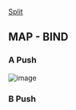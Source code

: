 [Split](https://github.com/MDidehvar/VALMaster/split)

## MAP - BIND
### A Push
![image](https://user-images.githubusercontent.com/7889154/84332429-d3764e00-ab84-11ea-8c63-f245596ecd9c.png)

### B Push

### 
